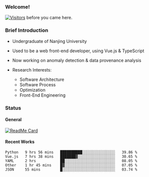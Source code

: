 ### Welcome!

[![Visitors](https://visitor-badge.laobi.icu/badge?page_id=HermitSun.HermitSun)]() before you came here.

### Brief Introduction

- Undergraduate of Nanjing University

- Used to be a web front-end developer, using Vue.js & TypeScript

- Now working on anomaly detection & data provenance analysis

- Research Interests: 
  - Software Architecture
  - Software Process
  - Optimization
  - Front-End Engineering

### Status

#### General

[![ReadMe Card](https://github-readme-stats.hermitsun.vercel.app/api?username=HermitSun&count_private=true&show_icons=true)]()

#### Recent Works

<!--START_SECTION:waka-->
```text
Python   9 hrs 56 mins   ██████████░░░░░░░░░░░░░░░   39.86 % 
Vue.js   7 hrs 38 mins   ███████▓░░░░░░░░░░░░░░░░░   30.65 % 
YAML     2 hrs           ██░░░░░░░░░░░░░░░░░░░░░░░   08.05 % 
Other    1 hr 45 mins    █▓░░░░░░░░░░░░░░░░░░░░░░░   07.05 % 
JSON     55 mins         █░░░░░░░░░░░░░░░░░░░░░░░░   03.74 % 
```
<!--END_SECTION:waka-->
